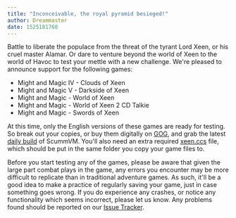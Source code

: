 ```yaml
---
title: "Inconceivable, the royal pyramid besieged!"
author: Dreammaster
date: 1525181760
---
```


Battle to liberate the populace from the threat of the tyrant Lord Xeen, or his cruel master Alamar. Or dare to venture beyond the world of Xeen to the world of Havoc to test your mettle with a new challenge. We're pleased to announce support for the following games:

*   Might and Magic IV - Clouds of Xeen
*   Might and Magic V - Darkside of Xeen
*   Might and Magic - World of Xeen
*   Might and Magic - World of Xeen 2 CD Talkie
*   Might and Magic - Swords of Xeen

At this time, only the English versions of these games are ready for testing. So break out your copies, or buy them digitally on [GOG](https://www.gog.com/game/might_and_magic_6_limited_edition?pp=22d200f8670dbdb3e253a90eee5098477c95c23d), and grab the latest [daily build](http://scummvm.org/downloads/#daily) of ScummVM. You'll also need an extra required [xeen.ccs](https://github.com/scummvm/scummvm/blob/master/dists/engine-data/xeen.ccs?raw=true) file, which should be put in the same folder you copy your game files to.

Before you start testing any of the games, please be aware that given the large part combat plays in the game, any errors you encounter may be more difficult to replicate than in traditional adventure games. As such, it'll be a good idea to make a practice of regularly saving your game, just in case something goes wrong. If you do experience any crashes, or notice any functionality which seems incorrect, please let us know. Any problems found should be reported on our [Issue Tracker](https://bugs.scummvm.org/).
